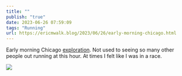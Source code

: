 ```yaml
---
title: ""
publish: "true"
date: 2023-06-26 07:59:09
tags: "Running"
url: https://ericmwalk.blog/2023/06/26/early-morning-chicago.html
---
```


Early morning Chicago [exploration](https://strava.com/activities/9337356742). Not used to seeing so many other people out running at this hour. At times I felt like I was in a race.

![](https://ericmwalk.blog/uploads/2023/6bf18b8f26.jpg)